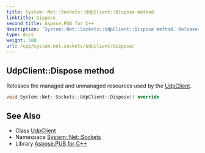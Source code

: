 ```yaml
---
title: System::Net::Sockets::UdpClient::Dispose method
linktitle: Dispose
second_title: Aspose.PUB for C++
description: 'System::Net::Sockets::UdpClient::Dispose method. Releases the managed and unmanaged resources used by the UdpClient in C++.'
type: docs
weight: 500
url: /cpp/system.net.sockets/udpclient/dispose/
---
```

## UdpClient::Dispose method


Releases the managed and unmanaged resources used by the [UdpClient](../).

```cpp
void System::Net::Sockets::UdpClient::Dispose() override
```

## See Also

* Class [UdpClient](../)
* Namespace [System::Net::Sockets](../../)
* Library [Aspose.PUB for C++](../../../)

